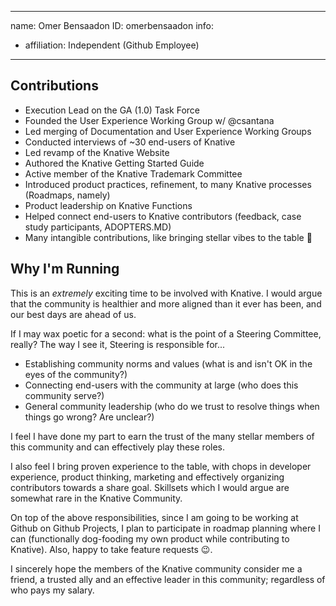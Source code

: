 -------------------------------------------------------------
name: Omer Bensaadon
ID: omerbensaadon
info:
  - affiliation: Independent (Github Employee)
-------------------------------------------------------------


## Contributions

* Execution Lead on the GA (1.0) Task Force
* Founded the User Experience Working Group w/ @csantana
* Led merging of Documentation and User Experience Working Groups
* Conducted interviews of ~30 end-users of Knative
* Led revamp of the Knative Website
* Authored the Knative Getting Started Guide
* Active member of the Knative Trademark Committee
* Introduced product practices, refinement, to many Knative processes (Roadmaps, namely)
* Product leadership on Knative Functions
* Helped connect end-users to Knative contributors (feedback, case study participants, ADOPTERS.MD)
* Many intangible contributions, like bringing stellar vibes to the table 💫


## Why I'm Running
This is an *extremely* exciting time to be involved with Knative. I would argue that the community is healthier and more aligned than it ever has been, and our best days are ahead of us.

If I may wax poetic for a second: what is the point of a Steering Committee, really? The way I see it, Steering is responsible for...
- Establishing community norms and values (what is and isn't OK in the eyes of the community?)
- Connecting end-users with the community at large (who does this community serve?)
- General community leadership (who do we trust to resolve things when things go wrong? Are unclear?)

I feel I have done my part to earn the trust of the many stellar members of this community and can effectively play these roles.

I also feel I bring proven experience to the table, with chops in developer experience, product thinking, marketing and effectively organizing contributors towards a share goal. Skillsets which I would argue are somewhat rare in the Knative Community.

On top of the above responsibilities, since I am going to be working at Github on Github Projects, I plan to participate in roadmap planning where I can (functionally dog-fooding my own product while contributing to Knative). Also, happy to take feature requests 😉.

I sincerely hope the members of the Knative community consider me a friend, a trusted ally and an effective leader in this community; regardless of who pays my salary.
